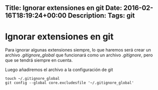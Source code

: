 Title: Ignorar extensiones en git
Date: 2016-02-16T18:19:24+00:00
Description: 
Tags: git
---
# Ignorar extensiones en git

Para ignorar algunas extensiones siempre, lo que haremos será crear un archivo *.gitignore_global* que funcionará como un archivo *.gitignore*, pero que se tendrá siempre en cuenta.

Luego añadiremos el archivo a la configuración de git

```
touch ~/.gitignore_global
git config --global core.excludesfile '~/.gitignore_global'
```